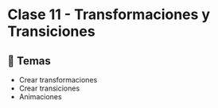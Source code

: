 # Clase 11 - Transformaciones y Transiciones

## 🎯 Temas
- Crear transformaciones
- Crear transiciones
- Animaciones